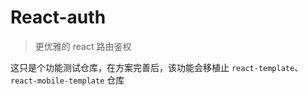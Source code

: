 <!--
 * @Author: dushuai
 * @Date: 2024-08-16 21:04:46
 * @LastEditors: dushuai
 * @LastEditTime: 2024-08-16 22:51:57
 * @description: 心平气和
-->
# React-auth

> 更优雅的 react 路由鉴权

这只是个功能测试仓库，在方案完善后，该功能会移植止 `react-template`、`react-mobile-template` 仓库
